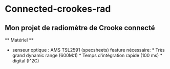 # Connected-crookes-rad
## Mon projet de radiomètre de Crooke connecté

** Matériel **

* senseur optique :  AMS TSL2591 (specsheets)
    feature nécessaire:
        * Très grand dynamic range (600M:1)
        * Temps d'intégration rapide (100 ms)
        * digital (I^2C)



